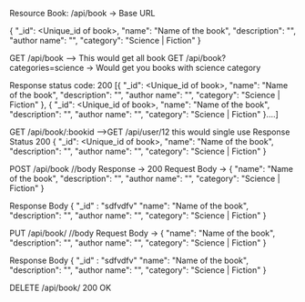 Resource Book:
/api/book -> Base URL

{
    "_id": <Unique_id of book>,
    "name": "Name of the book",
    "description": "",
    "author name": "",
    "category": "Science | Fiction"
}

GET /api/book --> This would get all book 
GET /api/book?categories=science -> Would get you books with science category

Response 
status code: 200
[{
    "_id": <Unique_id of book>,
    "name": "Name of the book",
    "description": "",
    "author name": "",
    "category": "Science | Fiction"
},
{
    "_id": <Unique_id of book>,
    "name": "Name of the book",
    "description": "",
    "author name": "",
    "category": "Science | Fiction"
}....]

GET /api/book/:bookid -->GET /api/user/12 this would single use
Response
Status 200
{
    "_id": <Unique_id of book>,
    "name": "Name of the book",
    "description": "",
    "author name": "",
    "category": "Science | Fiction"
}


POST /api/book //body
Response -> 200
Request Body ->
{
    "name": "Name of the book",
    "description": "",
    "author name": "",
    "category": "Science | Fiction"
}

Response Body
{
    "_id" : "sdfvdfv"
    "name": "Name of the book",
    "description": "",
    "author name": "",
    "category": "Science | Fiction"
}

PUT /api/book/<bookid> //body
Request Body ->
{
    "name": "Name of the book",
    "description": "",
    "author name": "",
    "category": "Science | Fiction"
}

Response Body
{
    "_id" : "sdfvdfv"
    "name": "Name of the book",
    "description": "",
    "author name": "",
    "category": "Science | Fiction"
}

DELETE /api/book/<bookid>
200 OK